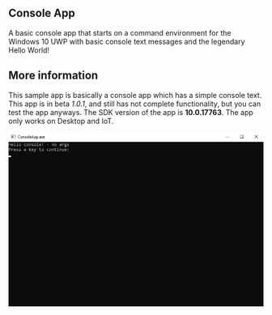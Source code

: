 ## Console App
A basic console app that starts on a command environment for the Windows 10 UWP with basic console text messages and the legendary Hello World!

## More information
This sample app is basically a console app which has a simple console text. This app is in beta *1.0.1*, and still has not complete functionality, but you can test the app anyways. The SDK version of the app is **10.0.17763**. The app only works on Desktop and IoT.

![Figure 1-1](Console1.png?raw=true)
